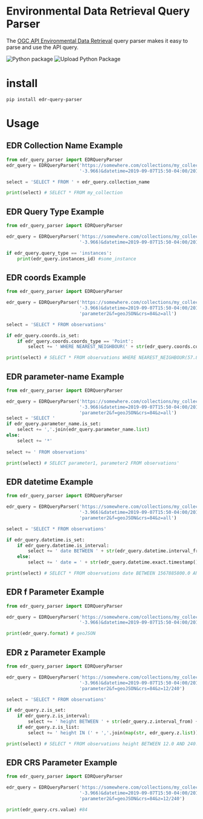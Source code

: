 # Environmental Data Retrieval Query Parser
The [OGC API Environmental Data Retrieval](https://github.com/opengeospatial/ogcapi-environmental-data-retrieval) query parser makes it easy to parse and use the API query.

![Python package](https://github.com/r0w4n/edr_query_parser/workflows/Python%20package/badge.svg?branch=main)
![Upload Python Package](https://github.com/r0w4n/edr_query_parser/workflows/Upload%20Python%20Package/badge.svg)

# install
```shell
pip install edr-query-parser
```

# Usage

## EDR Collection Name Example
```python
from edr_query_parser import EDRQueryParser
edr_query = EDRQueryParser('https://somewhere.com/collections/my_collection/position?parameter-name=param1,param2&coords=POINT(57.819 '
                           '-3.966)&datetime=2019-09-07T15:50-04:00/2019-09-07T15:50-05:00&f=geoJSON&crs=84&z=500/400')

select = 'SELECT * FROM ' + edr_query.collection_name

print(select) # SELECT * FROM my_collection
```

## EDR Query Type Example
```python
from edr_query_parser import EDRQueryParser

edr_query = EDRQueryParser('https://somewhere.com/collections/my_collection/instance/some_instance?parameter-name=param1,param2&coords=POINT(57.819 '
                           '-3.966)&datetime=2019-09-07T15:50-04:00/2019-09-07T15:50-05:00&f=geoJSON&crs=84&z=500/400')

if edr_query.query_type == 'instances':
    print(edr_query.instances_id) #some_instance

```

## EDR coords Example
```python
from edr_query_parser import EDRQueryParser

edr_query = EDRQueryParser('https://somewhere.com/collections/my_collection/position?coords=POINT(57.819 '
                           '-3.966)&datetime=2019-09-07T15:50-04:00/2019-09-07T15:50-05:00&parameter-name=parameter1,'
                           'parameter2&f=geoJSON&crs=84&z=all')

select = 'SELECT * FROM observations'

if edr_query.coords.is_set:
    if edr_query.coords.coords_type == 'Point':
        select += ' WHERE NEAREST_NEIGHBOUR(' + str(edr_query.coords.coordinates[0]) + ',' + str(edr_query.coords.coordinates[0]) + ')'

print(select) # SELECT * FROM observations WHERE NEAREST_NEIGHBOUR(57.819,-3.966)
```

## EDR parameter-name Example
```python
from edr_query_parser import EDRQueryParser

edr_query = EDRQueryParser('https://somewhere.com/collections/my_collection/position?coords=POINT(57.819 '
                           '-3.966)&datetime=2019-09-07T15:50-04:00/2019-09-07T15:50-05:00&parameter-name=parameter1,'
                           'parameter2&f=geoJSON&crs=84&z=all')
select = 'SELECT '
if edr_query.parameter_name.is_set:
    select += ','.join(edr_query.parameter_name.list)
else:
    select += '*'
    
select += ' FROM observations'

print(select) # SELECT parameter1, parameter2 FROM observations'
```

## EDR datetime Example
```python
from edr_query_parser import EDRQueryParser

edr_query = EDRQueryParser('https://somewhere.com/collections/my_collection/position?coords=POINT(57.819 '
                           '-3.966)&datetime=2019-09-07T15:50-04:00/2019-09-07T15:50-05:00&parameter-name=parameter1,'
                           'parameter2&f=geoJSON&crs=84&z=all')

select = 'SELECT * FROM observations'

if edr_query.datetime.is_set:
    if edr_query.datetime.is_interval:
        select += ' date BETWEEN ' + str(edr_query.datetime.interval_from.timestamp()) + ' AND ' + str(edr_query.datetime.interval_to.timestamp())
    else:
        select += ' date = ' + str(edr_query.datetime.exact.timestamp()) + ')'

print(select) # SELECT * FROM observations date BETWEEN 1567885800.0 AND 1567889400.0
```
## EDR f Parameter Example

```python
from edr_query_parser import EDRQueryParser

edr_query = EDRQueryParser('https://somewhere.com/collections/my_collection/position?parameter-name=param1,param2&coords=POINT(57.819 '
                           '-3.966)&datetime=2019-09-07T15:50-04:00/2019-09-07T15:50-05:00&f=geoJSON&crs=84&z=500/400')

print(edr_query.format) # geoJSON
```

## EDR z Parameter Example
```python
from edr_query_parser import EDRQueryParser

edr_query = EDRQueryParser('https://somewhere.com/collections/my_collection/position?coords=POINT(57.819 '
                           '-3.966)&datetime=2019-09-07T15:50-04:00/2019-09-07T15:50-05:00&parameter-name=parameter1,'
                           'parameter2&f=geoJSON&crs=84&z=12/240')

select = 'SELECT * FROM observations'

if edr_query.z.is_set:
    if edr_query.z.is_interval:
        select += ' height BETWEEN ' + str(edr_query.z.interval_from) + ' AND ' + str(edr_query.z.interval_to)
    if edr_query.z.is_list:
        select += ' height IN (' + ','.join(map(str, edr_query.z.list)) + ')'

print(select) # SELECT * FROM observations height BETWEEN 12.0 AND 240.0
```

## EDR CRS Parameter Example
```python
from edr_query_parser import EDRQueryParser

edr_query = EDRQueryParser('https://somewhere.com/collections/my_collection/position?coords=POINT(57.819 '
                           '-3.966)&datetime=2019-09-07T15:50-04:00/2019-09-07T15:50-05:00&parameter-name=parameter1,'
                           'parameter2&f=geoJSON&crs=84&z=12/240')

print(edr_query.crs.value) #84
```
